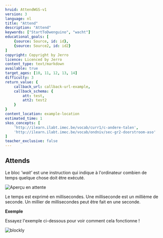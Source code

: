 ```yaml
---
hruid: AttendWGS-v1
version: 3
language: nl
title: "Attend"
description: "Attend"
keywords: ["StartToDwenguino", "wacht"]
educational_goals: [
    {source: Source, id: id}, 
    {source: Source2, id: id2}
]
copyright: Copyright by Jerro
licence: Licenced by Jerro
content_type: text/markdown
available: true
target_ages: [10, 11, 12, 13, 14]
difficulty: 3
return_value: {
    callback_url: callback-url-example,
    callback_schema: {
        att: test,
        att2: test2
    }
}
content_location: example-location
estimated_time: 1
skos_concepts: [
    'http://ilearn.ilabt.imec.be/vocab/curr1/c-andere-talen', 
    'http://ilearn.ilabt.imec.be/vocab/ondniv/sec-gr2-doorstroom-aso'
]
teacher_exclusive: false
---
```

## Attends

Le bloc *'wait'* est une instruction qui indique à l'ordinateur combien de temps quelque chose doit être exécuté.

![](embed/Image1.png "Aperçu en attente")

Le temps est exprimé en millisecondes. Une milliseconde est un millième de seconde. Un millier de millisecondes peut être fait en une seconde.

**Exemple**

Essayez l'exemple ci-dessous pour voir comment cela fonctionne !

![blockly](@learning-object/WAIT1-v1/nl/3)